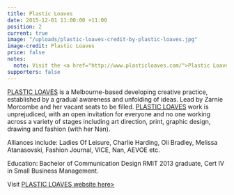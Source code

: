 ```yaml
---
title: Plastic Loaves
date: 2015-12-01 11:00:00 +11:00
position: 2
current: true
image: "/uploads/plastic-loaves-credit-by-plastic-loaves.jpg"
image-credit: Plastic Loaves
price: false
notes:
  note: Visit the <a href="http://www.plasticloaves.com/">Plastic Loaves website</a>
supporters: false
---
```


[PLASTIC LOAVES](http://www.plasticloaves.com/) is a Melbourne-based developing creative practice, established by a gradual awareness and unfolding of ideas. Lead by Zarnie Morcombe and her vacant seats to be filled. [PLASTIC LOAVES](http://www.plasticloaves.com/) work is unprejudiced, with an open invitation for everyone and no one working across a variety of stages including art direction, print, graphic design, drawing and fashion (with her Nan).

Alliances include: Ladies Of Leisure, Charlie Harding, Oli Bradley, Melissa Atanasovski, Fashion Journal, VICE, Nan, AEVOE etc.

Education: Bachelor of Communication Design RMIT 2013 graduate, Cert IV in Small Business Management.

Visit [PLASTIC LOAVES website here>](http://www.plasticloaves.com/)
